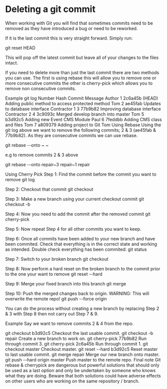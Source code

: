 # Deleting a git commit


When working with Git you will find that sometimes commits need to be removed as they have introduced a bug or need to be reworked.

If it is the last commit this is very straight forward. Simply run:

git reset HEAD

This will pop off the latest commit but leave all of your changes to the files intact.

If you need to delete more than just the last commit there are two methods you can use. The first is using rebase this will allow you to remove one or more consecutive commits the other is cherry-pick which allows you to remove non consecutive commits.

Example git log
Number	Hash	Commit Message	Author
1	2c6a45b	(HEAD) Adding public method to access protected method	Tom
2	ae45fab	Updates to database interface	Contractor 1
3	77b9b82	Improving database interface	Contractor 2
4	3c9093c	Merged develop branch into master	Tom
5	b3d92c5	Adding new Event CMS Module	Paul
6	7feddbb	Adding CMS class and files	Tom
7	a809379	Adding project to Git	Tom
Using Rebase
Using the git log above we want to remove the following commits; 2 & 3 (ae45fab & 77b9b82). As they are consecutive commits we can use rebase.

git rebase --onto <branch name>~<first commit number to remove> <branch name>~<first commit to be kept> <branch name>

e.g to remove commits 2 & 3 above

git rebase --onto repair~3 repair~1 repair

Using Cherry Pick
Step 1: Find the commit before the commit you want to remove git log

Step 2: Checkout that commit git checkout <commit hash>

Step 3: Make a new branch using your current checkout commit git checkout -b <new branch>

Step 4: Now you need to add the commit after the removed commit git cherry-pick <commit hash>

Step 5: Now repeat Step 4 for all other commits you want to keep.

Step 6: Once all commits have been added to your new branch and have been commited. Check that everything is in the correct state and working as intended. Double check everything has been commited: git status

Step 7: Switch to your broken branch git checkout <broken branch>

Step 8: Now perform a hard reset on the broken branch to the commit prior to the one your want to remove git reset --hard <commit hash>

Step 9: Merge your fixed branch into this branch git merge <branch name>

Step 10: Push the merged changes back to origin. WARNING: This will overwrite the remote repo! git push --force origin <branch name>

You can do the process without creating a new branch by replacing Step 2 & 3 with Step 8 then not carry out Step 7 & 9.

Example
Say we want to remove commits 2 & 4 from the repo.

git checkout b3d92c5 Checkout the last usable commit.
git checkout -b repair Create a new branch to work on.
git cherry-pick 77b9b82 Run through commit 3.
git cherry-pick 2c6a45b Run through commit 1.
git checkout master Checkout master.
git reset --hard b3d92c5 Reset master to last usable commit.
git merge repair Merge our new branch onto master.
git push --hard origin master Push master to the remote repo.
Final note
Git rebase & cherrypick are dangerous but powerful solutions that should only be used as a last option and only be undertaken by someone who knows what they are doing.  Beware that both solutions could have adverse effects on other users who are working on the same repository / branch.

